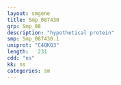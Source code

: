 ```yaml
---
layout: smgene
title: Smp_087430
grp: Smp_08
description: "hypothetical protein"
smp: Smp_087430.1
uniprot: "C4QKQ3"
length:   231
cdd: "ns"
kk: ns
categories: sm
---
```

